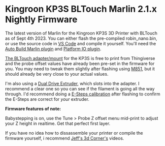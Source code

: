 # Kingroon KP3S BLTouch Marlin 2.1.x Nightly Firmware

The latest version of Marlin for the Kingroon KP3S 3D Printer with BLTouch as of Sept 4th 2023. You can either flash the pre-compiled robin_nano.bin, or use the source code in [VS Code](https://code.visualstudio.com/) and compile it yourself. You'll need the [Auto Build Marlin plugin](https://marlinfw.org/docs/basics/auto_build_marlin.html) and [Platform IO plugin](https://platformio.org/install/ide?install=vscode).

[The BLTouch adapter/mount](https://www.thingiverse.com/thing:4658647) for the KP3S is free to print from Thingiverse and the probe offset values have already been pre-set in the firmware for you. You may need to tweak them slightly after flashing using [M851](https://marlinfw.org/docs/gcode/M851.html), but it should already be very close to your actual values.

I'm also using a [Dual Drive Extruder](https://www.aliexpress.com/item/1005003423850142.html?spm=a2g0o.productlist.main.9.4fe934c7NELxAM&algo_pvid=25f03066-ab41-46fe-8e7c-593d69ac4f11&aem_p4p_detail=202309060306123760342858700220003506840&algo_exp_id=25f03066-ab41-46fe-8e7c-593d69ac4f11-4&pdp_npi=4%40dis%21AUD%2123.92%2113.15%21%21%2114.99%21%21%402101ec1a16939947723517437e1259%2112000025721494267%21sea%21AU%212077105477%21&curPageLogUid=8nB29YpWO2RH&search_p4p_id=202309060306123760342858700220003506840_1https://www.aliexpress.com/item/1005003423850142.html?spm=a2g0o.productlist.main.9.4fe934c7NELxAM&algo_pvid=25f03066-ab41-46fe-8e7c-593d69ac4f11&aem_p4p_detail=202309060306123760342858700220003506840&algo_exp_id=25f03066-ab41-46fe-8e7c-593d69ac4f11-4&pdp_npi=4%40dis%21AUD%2123.92%2113.15%21%21%2114.99%21%21%402101ec1a16939947723517437e1259%2112000025721494267%21sea%21AU%212077105477%21&curPageLogUid=8nB29YpWO2RH&search_p4p_id=202309060306123760342858700220003506840_1), which slots into the adapter. I recommend a clear one so you can see if the filament is going all the way through. I'd recommend doing a [E-Steps calibration](https://mattshub.com/blogs/blog/extruder-calibration) after flashing to confirm the E-Steps are correct for *your* extruder.

**Firmware features of note:**

Babystepping is on, use the Tune > Probe Z offset menu mid-print to adjust your Z height in realtime. Get that perfect first layer.



If you have no idea how to dissassemble your printer or compile the firmware yourself, i recommend [Jeff's 3d Corner's](https://youtu.be/t8V_ioDw-fo) videos.
